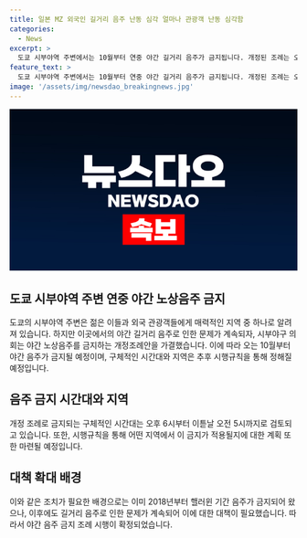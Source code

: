 ```yaml
---
title: 일본 MZ 외국인 길거리 음주 난동 심각 얼마나 관광객 난동 심각함
categories:
  - News
excerpt: >
  도쿄 시부야역 주변에서는 10월부터 연중 야간 길거리 음주가 금지됩니다. 개정된 조례는 오후 6시부터 익일 오전 5시까지 적용되며, 벌칙 규정은 포함되지 않을 예정입니다. 이 조치는 핼러윈 기간 음주로 인한 문제를 해결하기 위한 것으로, 도쿄 신주쿠구에서도 유사한 조례가 검토 중입니다. (총 단어 수: 53)
feature_text: >
  도쿄 시부야역 주변에서는 10월부터 연중 야간 길거리 음주가 금지됩니다. 개정된 조례는 오후 6시부터 익일 오전 5시까지 적용되며, 벌칙 규정은 포함되지 않을 예정입니다. 이 조치는 핼러윈 기간 음주로 인한 문제를 해결하기 위한 것으로, 도쿄 신주쿠구에서도 유사한 조례가 검토 중입니다. (총 단어 수: 53)
image: '/assets/img/newsdao_breakingnews.jpg'
---
```


<p><img src="/assets/img/newsdao_breakingnews.jpg" alt="pcversion 속보" /></p>

<h2 data-ke-size="size26">도쿄 시부야역 주변 연중 야간 노상음주 금지</h2>

<p data-ke-size="size16">도쿄의 시부야역 주변은 젊은 이들과 외국 관광객들에게 매력적인 지역 중 하나로 알려져 있습니다. 하지만 이곳에서의 야간 길거리 음주로 인한 문제가 계속되자, 시부야구 의회는 야간 노상음주를 금지하는 개정조례안을 가결했습니다. 이에 따라 오는 10월부터 야간 음주가 금지될 예정이며, 구체적인 시간대와 지역은 추후 시행규칙을 통해 정해질 예정입니다.</p>

<h2 data-ke-size="size26">음주 금지 시간대와 지역</h2>

<p data-ke-size="size16">개정 조례로 금지되는 구체적인 시간대는 오후 6시부터 이튿날 오전 5시까지로 검토되고 있습니다. 또한, 시행규칙을 통해 어떤 지역에서 이 금지가 적용될지에 대한 계획 또한 마련될 예정입니다.</p>

<h2 data-ke-size="size26">대책 확대 배경</h2>

<p data-ke-size="size16">이와 같은 조치가 필요한 배경으로는 이미 2018년부터 핼러윈 기간 음주가 금지되어 왔으나, 이후에도 길거리 음주로 인한 문제가 계속되어 이에 대한 대책이 필요했습니다. 따라서 야간 음주 금지 조례 시행이 확정되었습니다.</p>

